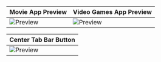 | Movie App Preview | Video Games App Preview | 
| --- | --- | 
| ![Preview](gifs/movieApp.gif) | ![Preview](gifs/videoGameApp.gif) | 



| Center Tab Bar Button | 
| --- |
| ![Preview](gifs/centerButton.gif) |
